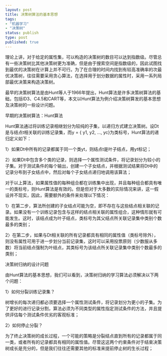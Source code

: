 ```yaml
--- 
layout: post
title: 决策树算法的基本思想
tags: 
- "机器学习"
- "决策树"
status: publish
type: post
published: true
---
```

理论上讲，对于给定的属性集，可以构造的决策树的数目可以达到指数级。尽管总有一些决策树比其他决策树更为准确，但是由于搜索空间是指数级的，因此试图找到最优的决策树在计算上并不可行。为了在合理的时间内找到有较高准确率的次最优决策树，往往需要采用贪心算法，在选择用于划分数据的属性时，采用一系列局部最优决策来构造决策树。

最早的决策树算法是由Hunt等人于1966年提出，Hunt算法是许多决策树算法的基础，包括ID3、C4.5和CART等，本文以Hunt算法为例介绍决策树算发的基本思想及决策树的一些设计问题。

早期的决策树算法：Hunt算法

Hunt算法通过将训练记录相继划分为较纯的子集，以递归方式建立决策树。设Dt是与结点t相关联的训练记录集，而y = { y1, y2, …, yc}为类标号，Hunt算法的递归定义如下：

1〉如果Dt中所有的记录都属于同一个类yt，则结点t是叶子结点，用yt标记；

2）如果Dt中包含多个类的记录，则选择一个属性测试条件，将记录划分为较小的子集。对于测试条件的每个输出，创建一个子女结点，并根据测试结果将Dt中的记录分布到子女结点中，然后对每个子女结点递归地调用该算法；

对于以上算法，如果属性值的每种组合都在训练集中出现，并且每种组合都具有唯一的类标号，则Hunt算法是有效的。但是但对于大多数的实际情况来讲，这一假设并不现实，因此，需要额外的条件来处理以下情况：

1〉在第二步，算法所创建的子女结点可能为空，即不存在与这些结点相关联的记录。如果没有一个训练记录包含与这样的结点相关联的属性组合，这种情形就有可能发生。这时，该结点成为叶子结点，类标号为其父结点所关联记录集中类别个数最多的类别；

2〉在第二步，如果与Dt相关联的所有记录都具有相同的属性值（类标号除外），则没有属性可用于进一步划分当前记录集，这时可以采用投票原则（少数服从多数）将当前结点强制为叶结点，其类标号为该结点所关联记录集中类别个数最多的类别；

决策树归纳的设计问题

由Hunt算法的基本思想，我们可以看到，决策树归纳的学习算法必须解决以下两个问题：

1〉如何分裂训练记录集？

树增长的每次递归都必须要选择一个属性测试条件，将记录划分为更小的子集。为了更好的进行记录分割，算法必须为不同类型的属性指定测试条件的方法，并且提供评估每个测试条件优劣的客观标准；

2〉如何停止分裂？

为了终止决策树的成长过程，一个可能的策略是分裂结点直到所有的记录都属于同一类，或者所有的记录都具有相同的属性值。尽管这这两个约束条件对于结束决策树成长是充分的，但是我们往往还需要其他的标准来提前停止树的生长过程；
